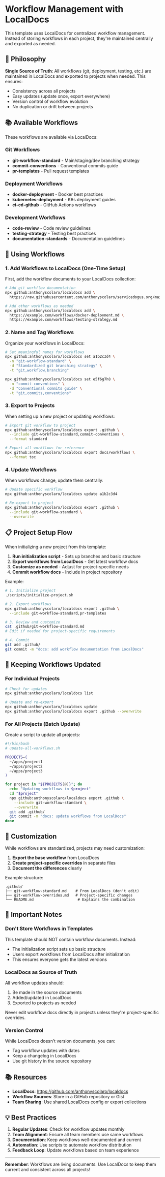 # Workflow Management with LocalDocs

This template uses LocalDocs for centralized workflow management. Instead of storing workflows in each project, they're maintained centrally and exported as needed.

## 🎯 Philosophy

**Single Source of Truth**: All workflows (git, deployment, testing, etc.) are maintained in LocalDocs and exported to projects when needed. This ensures:
- Consistency across all projects
- Easy updates (update once, export everywhere)
- Version control of workflow evolution
- No duplication or drift between projects

## 📚 Available Workflows

These workflows are available via LocalDocs:

### Git Workflows
- **git-workflow-standard** - Main/staging/dev branching strategy
- **commit-conventions** - Conventional commits guide
- **pr-templates** - Pull request templates

### Deployment Workflows
- **docker-deployment** - Docker best practices
- **kubernetes-deployment** - K8s deployment guides
- **ci-cd-github** - GitHub Actions workflows

### Development Workflows
- **code-review** - Code review guidelines
- **testing-strategy** - Testing best practices
- **documentation-standards** - Documentation guidelines

## 🚀 Using Workflows

### 1. Add Workflows to LocalDocs (One-Time Setup)

First, add the workflow documents to your LocalDocs collection:

```bash
# Add git workflow documentation
npx github:anthonyscolaro/localdocs add \
  https://raw.githubusercontent.com/anthonyscolaro/servicedogus.org/main/temp-workflows/git-workflow-standard.md

# Add other workflows as needed
npx github:anthonyscolaro/localdocs add \
  https://example.com/workflows/docker-deployment.md \
  https://example.com/workflows/testing-strategy.md
```

### 2. Name and Tag Workflows

Organize your workflows in LocalDocs:

```bash
# Set meaningful names for workflows
npx github:anthonyscolaro/localdocs set a1b2c3d4 \
  -n "git-workflow-standard" \
  -d "Standardized git branching strategy" \
  -t "git,workflow,branching"

npx github:anthonyscolaro/localdocs set e5f6g7h8 \
  -n "commit-conventions" \
  -d "Conventional commits guide" \
  -t "git,commits,conventions"
```

### 3. Export to Projects

When setting up a new project or updating workflows:

```bash
# Export git workflow to project
npx github:anthonyscolaro/localdocs export .github \
  --include git-workflow-standard,commit-conventions \
  --format standard

# Export all workflows for reference
npx github:anthonyscolaro/localdocs export docs/workflows \
  --format toc
```

### 4. Update Workflows

When workflows change, update them centrally:

```bash
# Update specific workflow
npx github:anthonyscolaro/localdocs update a1b2c3d4

# Re-export to project
npx github:anthonyscolaro/localdocs export .github \
  --include git-workflow-standard \
  --overwrite
```

## 📋 Project Setup Flow

When initializing a new project from this template:

1. **Run initialization script** - Sets up branches and basic structure
2. **Export workflows from LocalDocs** - Get latest workflow docs
3. **Customize as needed** - Adjust for project-specific needs
4. **Commit workflow docs** - Include in project repository

Example:
```bash
# 1. Initialize project
./scripts/initialize-project.sh

# 2. Export workflows
npx github:anthonyscolaro/localdocs export .github \
  --include git-workflow-standard,pr-templates

# 3. Review and customize
cat .github/git-workflow-standard.md
# Edit if needed for project-specific requirements

# 4. Commit
git add .github/
git commit -m "docs: add workflow documentation from LocalDocs"
```

## 🔄 Keeping Workflows Updated

### For Individual Projects

```bash
# Check for updates
npx github:anthonyscolaro/localdocs list

# Update and re-export
npx github:anthonyscolaro/localdocs update
npx github:anthonyscolaro/localdocs export .github --overwrite
```

### For All Projects (Batch Update)

Create a script to update all projects:

```bash
#!/bin/bash
# update-all-workflows.sh

PROJECTS=(
  ~/apps/project1
  ~/apps/project2
  ~/apps/project3
)

for project in "${PROJECTS[@]}"; do
  echo "Updating workflows in $project"
  cd "$project"
  npx github:anthonyscolaro/localdocs export .github \
    --include git-workflow-standard \
    --overwrite
  git add .github/
  git commit -m "docs: update workflows from LocalDocs"
done
```

## 🎨 Customization

While workflows are standardized, projects may need customization:

1. **Export the base workflow** from LocalDocs
2. **Create project-specific overrides** in separate files
3. **Document the differences** clearly

Example structure:
```
.github/
├── git-workflow-standard.md    # From LocalDocs (don't edit)
├── git-workflow-overrides.md   # Project-specific changes
└── README.md                    # Explains the combination
```

## 🚨 Important Notes

### Don't Store Workflows in Templates

This template should NOT contain workflow documents. Instead:
- The initialization script sets up basic structure
- Users export workflows from LocalDocs after initialization
- This ensures everyone gets the latest versions

### LocalDocs as Source of Truth

All workflow updates should:
1. Be made in the source documents
2. Added/updated in LocalDocs
3. Exported to projects as needed

Never edit workflow docs directly in projects unless they're project-specific overrides.

### Version Control

While LocalDocs doesn't version documents, you can:
- Tag workflow updates with dates
- Keep a changelog in LocalDocs
- Use git history in the source repository

## 📚 Resources

- **LocalDocs**: https://github.com/anthonyscolaro/localdocs
- **Workflow Sources**: Store in a GitHub repository or Gist
- **Team Sharing**: Use shared LocalDocs config or export collections

## 💡 Best Practices

1. **Regular Updates**: Check for workflow updates monthly
2. **Team Alignment**: Ensure all team members use same workflows
3. **Documentation**: Keep workflows well-documented and current
4. **Automation**: Use scripts to automate workflow distribution
5. **Feedback Loop**: Update workflows based on team experience

---

**Remember**: Workflows are living documents. Use LocalDocs to keep them current and consistent across all projects!